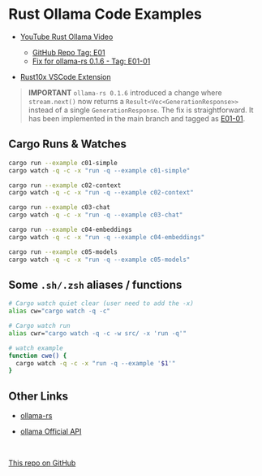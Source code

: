 # Rust Ollama Code Examples

- [YouTube Rust Ollama Video](https://www.youtube.com/watch?v=OcH-zT5VNgM&list=PL7r-PXl6ZPcCIOFaL7nVHXZvBmHNhrh_Q)
	- [GitHub Repo Tag: E01](https://github.com/jeremychone-channel/rust-xp-ollama/tree/E01)
	- [Fix for ollama-rs 0.1.6 - Tag: E01-01](https://github.com/jeremychone-channel/rust-xp-ollama/tree/E01-01)
	 
- [Rust10x VSCode Extension](https://rust10x.com/vscode)

> **IMPORTANT** 
`ollama-rs 0.1.6` introduced a change where `stream.next()` now returns a `Result<Vec<GenerationResponse>>` instead of a single `GenerationResponse`. The fix is straightforward. It has been implemented in the main branch and tagged as [E01-01](https://github.com/jeremychone-channel/rust-xp-ollama/tree/E01-01).



## Cargo Runs & Watches

```sh
cargo run --example c01-simple
cargo watch -q -c -x "run -q --example c01-simple"

cargo run --example c02-context
cargo watch -q -c -x "run -q --example c02-context"

cargo run --example c03-chat
cargo watch -q -c -x "run -q --example c03-chat"

cargo run --example c04-embeddings
cargo watch -q -c -x "run -q --example c04-embeddings"

cargo run --example c05-models
cargo watch -q -c -x "run -q --example c05-models"
```

## Some `.sh/.zsh` aliases / functions

```sh
# Cargo watch quiet clear (user need to add the -x)
alias cw="cargo watch -q -c"

# Cargo watch run
alias cwr="cargo watch -q -c -w src/ -x 'run -q'"

# watch example
function cwe() {
  cargo watch -q -c -x "run -q --example '$1'"
}
```

## Other Links

- [ollama-rs](https://github.com/pepperoni21/ollama-rs)

- [ollama Official API](https://github.com/jmorganca/ollama/blob/main/docs/api.md)


<br />

[This repo on GitHub](https://github.com/jeremychone-channel/rust-xp-ollama)